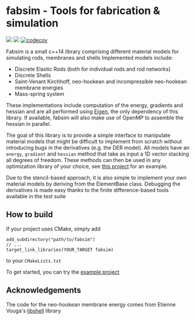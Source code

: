 # fabsim - Tools for fabrication & simulation

[![](https://github.com/DavidJourdan/fabsim/workflows/Build/badge.svg)](https://github.com/DavidJourdan/fabsim/actions)
[![](https://github.com/DavidJourdan/fabsim/workflows/Test/badge.svg)](https://github.com/DavidJourdan/fabsim/actions)
[![codecov](https://codecov.io/gh/DavidJourdan/fabsim/branch/master/graph/badge.svg)](https://codecov.io/gh/DavidJourdan/fabsim)

Fabsim is a small c++14 library comprising different material models for simulating rods, membranes and shells
Implemented models include:
- Discrete Elastic Rods (both for individual rods and rod networks)
- Discrete Shells
- Saint-Venant Kirchhoff, neo-hookean and incompressible neo-hookean membrane energies
- Mass-spring system

These implementations include computation of the energy, gradients and hessian and are all performed using [Eigen](http://eigen.tuxfamily.org/),
the only dependency of this library. If available, fabsim will also make use of OpenMP to assemble the hessian in parallel.

The goal of this library is to provide a simple interface to manipulate material models that might be difficult to implement from scratch without introducing bugs in the derivatives (e.g. the DER model). All models have an ```energy```, ```gradient``` and ```hessian``` method that take as input a 1D vector stacking all degrees of freedom. These methods can then be used in any optimization library of your choice, see [this project](https://github.com/DavidJourdan/fabsim-example-project) for an example.

Due to the stencil-based approach, it is also simple to implement your own material models by deriving from the ElementBase class. Debugging the derivatives is made easy thanks to the finite difference-based tools available in the test suite

## How to build

If your project uses CMake, simply add 
```
add_subdirectory("path/to/fabsim")
// ...
target_link_libraries(YOUR_TARGET fabsim)
```
to your ```CMakeLists.txt```

To get started, you can try the [example project](https://github.com/DavidJourdan/fabsim-example-project)

## Acknowledgements

The code for the neo-hookean membrane energy comes from Etienne Vouga's [libshell](https://github.com/evouga/libshell) library
